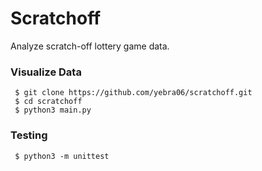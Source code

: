 # Scratchoff
Analyze scratch-off lottery game data.

### Visualize Data
```
 $ git clone https://github.com/yebra06/scratchoff.git
 $ cd scratchoff
 $ python3 main.py
```

### Testing
```
 $ python3 -m unittest
```
